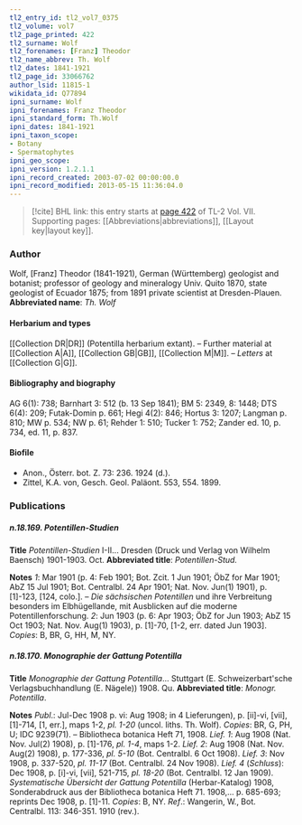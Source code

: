 ```yaml
---
tl2_entry_id: tl2_vol7_0375
tl2_volume: vol7
tl2_page_printed: 422
tl2_surname: Wolf
tl2_forenames: [Franz] Theodor
tl2_name_abbrev: Th. Wolf
tl2_dates: 1841-1921
tl2_page_id: 33066762
author_lsid: 11815-1
wikidata_id: Q77894
ipni_surname: Wolf
ipni_forenames: Franz Theodor
ipni_standard_form: Th.Wolf
ipni_dates: 1841-1921
ipni_taxon_scope: 
- Botany
- Spermatophytes
ipni_geo_scope: 
ipni_version: 1.2.1.1
ipni_record_created: 2003-07-02 00:00:00.0
ipni_record_modified: 2013-05-15 11:36:04.0
---
```



> [!cite] BHL link: this entry starts at [page 422](https://www.biodiversitylibrary.org/page/33066762) of TL-2 Vol. VII.
> Supporting pages: [[Abbreviations|abbreviations]], [[Layout key|layout key]].

### Author

Wolf, \[Franz\] Theodor (1841-1921), German (Württemberg) geologist and botanist; professor of geology and mineralogy Univ. Quito 1870, state geologist of Ecuador 1875; from 1891 private scientist at Dresden-Plauen. 
**Abbreviated name**: *Th. Wolf*

#### Herbarium and types

[[Collection DR|DR]] (Potentilla herbarium extant). – Further material at [[Collection A|A]], [[Collection GB|GB]], [[Collection M|M]]. – *Letters* at [[Collection G|G]].

#### Bibliography and biography

AG 6(1): 738; Barnhart 3: 512 (b. 13 Sep 1841); BM 5: 2349, 8: 1448; DTS 6(4): 209; Futak-Domin p. 661; Hegi 4(2): 846; Hortus 3: 1207; Langman p. 810; MW p. 534; NW p. 61; Rehder 1: 510; Tucker 1: 752; Zander ed. 10, p. 734, ed. 11, p. 837.

#### Biofile

- Anon., Österr. bot. Z. 73: 236. 1924 (d.).
- Zittel, K.A. von, Gesch. Geol. Paläont. 553, 554. 1899.

### Publications

##### n.18.169. Potentillen-Studien

**Title**
*Potentillen-Studien* I-II... Dresden (Druck und Verlag von Wilhelm Baensch) 1901-1903. Oct.
**Abbreviated title**: *Potentillen-Stud.*

**Notes**
*1*: Mar 1901 (p. 4: Feb 1901; Bot. Zcit. 1 Jun 1901; ÖbZ for Mar 1901; AbZ 15 Jul 1901; Bot. Centralbl. 24 Apr 1901; Nat. Nov. Jun(1) 1901), p. \[1\]-123, \[124, colo.\]. – *Die sächsischen Potentillen* und ihre Verbreitung besonders im Elbhügellande, mit Ausblicken auf die moderne Potentillenforschung.
*2*: Jun 1903 (p. 6: Apr 1903; ÖbZ for Jun 1903; AbZ 15 Oct 1903; Nat. Nov. Aug(1) 1903), p. \[1\]-70, \[1-2, err. dated Jun 1903\].
*Copies*: B, BR, G, HH, M, NY.

##### n.18.170. Monographie der Gattung Potentilla

**Title**
*Monographie der Gattung Potentilla*... Stuttgart (E. Schweizerbart'sche Verlagsbuchhandlung (E. Nägele)) 1908. Qu.
**Abbreviated title**: *Monogr. Potentilla*.

**Notes**
*Publ*.: Jul-Dec 1908 p. vi: Aug 1908; in 4 Lieferungen), p. \[ii\]-vi, \[vii\], \[1\]-714, \[1, err.\], maps 1-2, *pl. 1-20* (uncol. liths. Th. Wolf). *Copies*: BR, G, PH, U; IDC 9239(71). – Bibliotheca botanica Heft 71, 1908.
*Lief. 1*: Aug 1908 (Nat. Nov. Jul(2) 1908), p. \[1\]-176, *pl. 1-4*, maps 1-2.
*Lief. 2*: Aug 1908 (Nat. Nov. Aug(2) 1908), p. 177-336, *pl. 5-10* (Bot. Centralbl. 6 Oct 1908).
*Lief. 3*: Nov 1908, p. 337-520, *pl. 11-17* (Bot. Centralbl. 24 Nov 1908).
*Lief. 4* (*Schluss*): Dec 1908, p. \[i\]-vi, \[vii\], 521-715, *pl. 18-20* (Bot. Centralbl. 12 Jan 1909).
*Systematische Übersicht der Gattung Potentilla* (Herbar-Katalog) 1908, Sonderabdruck aus der Bibliotheca botanica Heft 71. 1908,... p. 685-693; reprints Dec 1908, p. \[1\]-11.
*Copies*: B, NY.
*Ref*.: Wangerin, W., Bot. Centralbl. 113: 346-351. 1910 (rev.).

